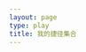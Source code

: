 ```yaml
---
layout: page
type: play
title: 我的捷径集合
---
```


  <link rel="stylesheet" href="https://www.layuicdn.com/layui/css/layui.css" />
  <script src="https://www.layuicdn.com/layui/layui.js"></script>
  <script type="text/javascript" src="{{ site.js | relative_url }}/src/myshortcut.js"></script> 